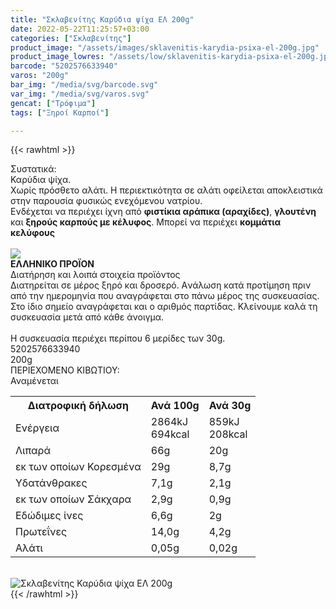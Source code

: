 ```yaml
---
title: "Σκλαβενίτης Καρύδια ψίχα ΕΛ 200g"
date: 2022-05-22T11:25:57+03:00
categories: ["Σκλαβενίτης"]
product_image: "/assets/images/sklavenitis-karydia-psixa-el-200g.jpg"
product_image_lowres: "/assets/low/sklavenitis-karydia-psixa-el-200g.jpg"
barcode: "5202576633940"
varos: "200g"
bar_img: "/media/svg/barcode.svg"
var_img: "/media/svg/varos.svg"
gencat: ["Τρόφιμα"]
tags: ["Ξηροί Καρποί"]

---
```

{{< rawhtml >}}

<div class="sload523"><div class="product"><div id="sistatika">Συστατικά:</div><div class="alltext">Καρύδια ψίχα.<br>Χωρίς πρόσθετο αλάτι. Η περιεκτικότητα σε αλάτι οφείλεται αποκλειστικά στην παρουσία φυσικώς ενεχόμενου νατρίου.<br>Ενδέχεται να περιέχει ίχνη από <b>φιστίκια αράπικα (αραχίδες)</b>, <b>γλουτένη</b> και <b>ξηρούς καρπούς με κέλυφος</b>. Μπορεί να περιέχει <b>κομμάτια κελύφους</b></div><br><div id="flag"><div id="flagimage"><img src="/media/icons/gr.svg"></div><span id="flagtext"><b>ΕΛΛΗΝΙΚΟ ΠΡΟΪΟΝ</b></span></div><div id="loipa">Διατήρηση και λοιπά στοιχεία προϊόντος</div><div class="alltext">Διατηρείται σε μέρος ξηρό και δροσερό. Aνάλωση κατά προτίμηση πριν από την ημερομηνία που αναγράφεται στο πάνω μέρος της συσκευασίας. Στο ίδιο σημείο αναγράφεται και ο αριθμός παρτίδας. Κλείνουμε καλά τη συσκευασία μετά από κάθε άνοιγμα.<br><br>Η συσκευασία περιέχει περίπου 6 μερίδες των 30g.</div><div id="barcode"><div id="barimage1"></div><span id="bartext">5202576633940</span></div><div id="varos"><div id="varosimage1"></div><span id="varostext">200g</span></div><div id="kivotio">ΠΕΡΙΕΧΟΜΕΝΟ ΚΙΒΩΤΙΟΥ:<br>Αναμένεται</div><div class="tabout"><table id="diatable"><tbody><tr><th>Διατροφική δήλωση</th><th>Ανά 100g</th><th>Ανά 30g</th></tr><tr><td class="texr2">Ενέργεια</td><td class="texr">2864kJ<br>694kcal</td><td class="texr">859kJ<br>208kcal</td></tr><tr><td class="texr2">Λιπαρά</td><td class="texr">66g</td><td class="texr">20g</td></tr><tr><td class="gray">εκ των οποίων Κορεσµένα</td><td class="gray2">29g</td><td class="gray2">8,7g</td></tr><tr><td class="texr2">Yδατάνθρακες</td><td class="texr">7,1g</td><td class="texr">2,1g</td></tr><tr><td class="gray">εκ των οποίων Σάκχαρα</td><td class="gray2">2,9g</td><td class="gray2">0,9g</td></tr><tr><td class="texr2">Eδώδιμες ίνες</td><td class="texr">6,6g</td><td class="texr">2g</td></tr><tr><td class="texr2">Πρωτεΐνες</td><td class="texr">14,0g</td><td class="texr">4,2g</td></tr><tr><td class="texr2">Αλάτι</td><td class="texr">0,05g</td><td class="texr">0,02g</td></tr></tbody></table></div><br><div class="pimg"><img alt="Σκλαβενίτης Καρύδια ψίχα ΕΛ 200g" title="Σκλαβενίτης Καρύδια ψίχα ΕΛ 200g" src="/assets/images/sklavenitis-karydia-psixa-el-200g.jpg"></div></div></div>
{{< /rawhtml >}}


